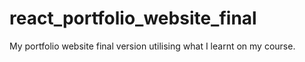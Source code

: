 # react_portfolio_website_final
My portfolio website final version utilising what I learnt on my course.
